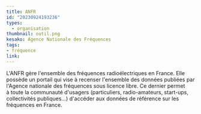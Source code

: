 ```yaml
---
title: ANFR
id: "20230924193236"
types:
  - organisation
thumbnail: outil.png
kesako: Agence Nationale des Fréquences
tags:
- fréquence
link:
---
```


L'ANFR gère l'ensemble des fréquences radioélectriques en France. Elle possède un portail qui vise à recenser l'ensemble des données publiées par l'Agence nationale des fréquences sous licence libre. Ce dernier permet à toute la communauté d'usagers (particuliers, radio-amateurs, start-ups, collectivités publiques…) d'accéder aux données de référence sur les fréquences en France.